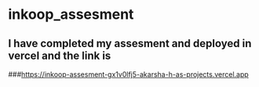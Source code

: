 ﻿# inkoop_assesment
 ## I have completed my assesment and deployed in vercel and the link is

 ###https://inkoop-assesment-gx1v0lfj5-akarsha-h-as-projects.vercel.app
 
